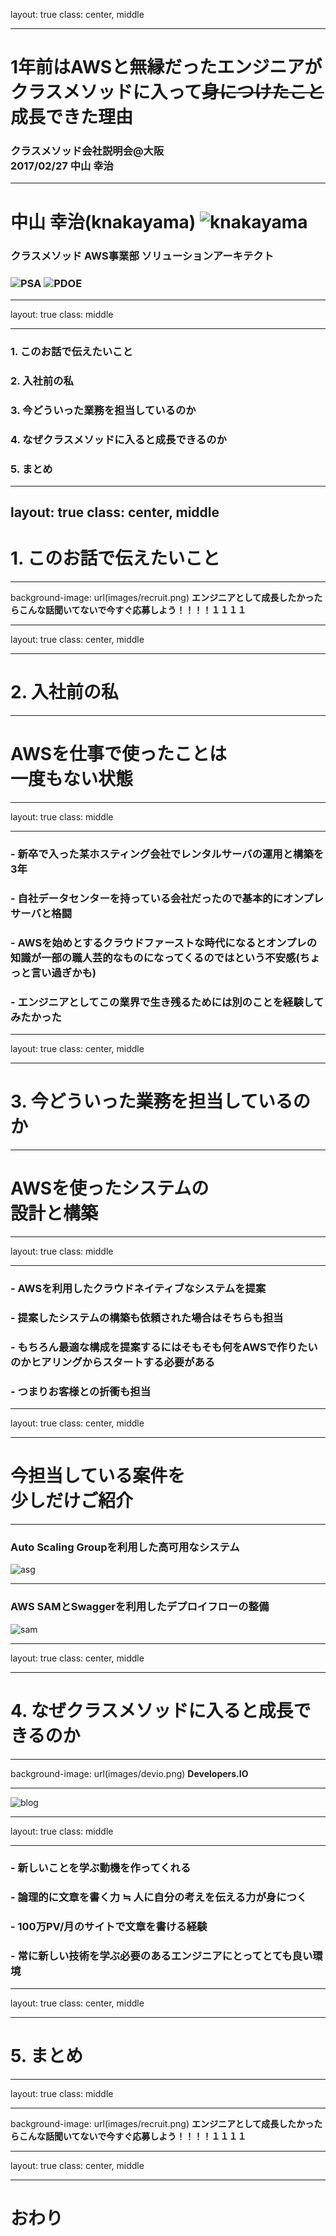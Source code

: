 layout: true
class: center, middle

---
# 1年前はAWSと無縁だったエンジニアがクラスメソッドに入って~~身につけたこと~~成長できた理由
### クラスメソッド会社説明会@大阪<br/>2017/02/27 中山 幸治

---
# 中山 幸治(knakayama)&nbsp;![knakayama](https://avatars2.githubusercontent.com/u/1545919?v=3&s=400)
### クラスメソッド AWS事業部 ソリューションアーキテクト
### ![PSA](images/PSA.png) ![PDOE](images/PDOE.png)

---
layout: true
class: middle

---
### 1. このお話で伝えたいこと
### 2. 入社前の私
### 3. 今どういった業務を担当しているのか
### 4. なぜクラスメソッドに入ると成長できるのか
### 5. まとめ

---
layout: true
class: center, middle
---
# 1. このお話で伝えたいこと

---
background-image: url(images/recruit.png)
**エンジニアとして成長したかったらこんな話聞いてないで今すぐ応募しよう！！！！１１１１**

---
layout: true
class: center, middle

---
# 2. 入社前の私

---
# AWSを仕事で使ったことは<br/>一度もない状態

---
layout: true
class: middle

---
### - 新卒で入った某ホスティング会社でレンタルサーバの運用と構築を3年
### - 自社データセンターを持っている会社だったので基本的にオンプレサーバと格闘
### - AWSを始めとするクラウドファーストな時代になるとオンプレの知識が一部の職人芸的なものになってくるのではという不安感(ちょっと言い過ぎかも)
### - エンジニアとしてこの業界で生き残るためには別のことを経験してみたかった

---
layout: true
class: center, middle

---
# 3. 今どういった業務を担当しているのか

---
# AWSを使ったシステムの<br/>設計と構築

---
layout: true
class: middle

---
### - AWSを利用したクラウドネイティブなシステムを提案
### - 提案したシステムの構築も依頼された場合はそちらも担当
### - もちろん最適な構成を提案するにはそもそも何をAWSで作りたいのかヒアリングからスタートする必要がある
### - つまりお客様との折衝も担当

---
layout: true
class: center, middle

---
# 今担当している案件を<br/>少しだけご紹介

---
### Auto Scaling Groupを利用した高可用なシステム
![asg](images/asg.png)

---
### AWS SAMとSwaggerを利用したデプロイフローの整備
![sam](images/sam.png)

---
layout: true
class: center, middle

---
# 4. なぜクラスメソッドに入ると成長できるのか

---
background-image: url(images/devio.png)
**Developers.IO**

---
![blog](images/blog.png)

---
layout: true
class: middle

---
### - 新しいことを学ぶ動機を作ってくれる
### - 論理的に文章を書く力 ≒ 人に自分の考えを伝える力が身につく
### - 100万PV/月のサイトで文章を書ける経験
### - 常に新しい技術を学ぶ必要のあるエンジニアにとってとても良い環境

---
layout: true
class: center, middle

---
# 5. まとめ

---
layout: true
class: middle

---
background-image: url(images/recruit.png)
**エンジニアとして成長したかったらこんな話聞いてないで今すぐ応募しよう！！！！１１１１**

---
layout: true
class: center, middle

---
# おわり
